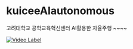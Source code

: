 # kuiceeAIautonomous
고려대학교 공학교육혁신센터 AI활용한 자율주행 ~~~~


[![Video Label](http://img.youtube.com/vi/FwDo7MdaxhA)](https://youtube.be/FwDo7MdaxhA)
